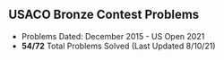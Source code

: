 ## USACO Bronze Contest Problems

- Problems Dated: December 2015 - US Open 2021 
- **54/72** Total Problems Solved (Last Updated 8/10/21)
